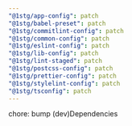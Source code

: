 ```yaml
---
"@1stg/app-config": patch
"@1stg/babel-preset": patch
"@1stg/commitlint-config": patch
"@1stg/common-config": patch
"@1stg/eslint-config": patch
"@1stg/lib-config": patch
"@1stg/lint-staged": patch
"@1stg/postcss-config": patch
"@1stg/prettier-config": patch
"@1stg/stylelint-config": patch
"@1stg/tsconfig": patch
---
```


chore: bump (dev)Dependencies
